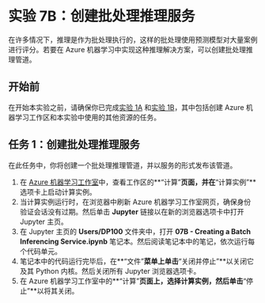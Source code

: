 ﻿# 实验 7B：创建批处理推理服务

在许多情况下，推理是作为批处理执行的，这样的批处理使用预测模型对大量案例进行评分。若要在 Azure 机器学习中实现这种推理解决方案，可以创建批处理推理管道。

## 开始前

在开始本实验之前，请确保你已完成[实验 1A](Lab01A.md) 和[实验 1B](Lab01B.md)，其中包括创建 Azure 机器学习工作区和本实验中使用的其他资源的任务。

## 任务 1：创建批处理推理服务

在此任务中，你将创建一个批处理推理管道，并以服务的形式发布该管道。

1. 在 [Azure 机器学习工作室](https://ml.azure.com)中，查看工作区的**“计算”**页面，并在**“计算实例”**选项卡上启动计算实例。
2. 当计算实例运行时，在浏览器中刷新 Azure 机器学习工作室网页，确保身份验证会话没有过期。然后单击 **Jupyter** 链接以在新的浏览器选项卡中打开 Jupyter 主页。
3. 在 Jupyter 主页的 **Users/DP100** 文件夹中，打开 **07B - Creating a Batch Inferencing Service.ipynb** 笔记本。然后阅读笔记本中的笔记，依次运行每个代码单元。
4. 笔记本中的代码运行完毕后，在**“文件”**菜单上单击**“关闭并停止”**以关闭它及其 Python 内核。然后关闭所有 Jupyter 浏览器选项卡。
5. 在 Azure 机器学习工作室中的**“计算”**页面上，选择计算实例，然后单击**“停止”**以将其关闭。

